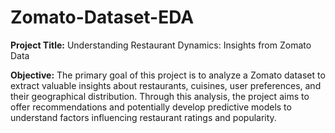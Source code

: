 # Zomato-Dataset-EDA
<b>Project Title:</b> Understanding Restaurant Dynamics: Insights from Zomato Data  

<b>Objective:</b> The primary goal of this project is to analyze a Zomato dataset to extract valuable insights about restaurants, cuisines, user preferences, and their geographical distribution. Through this analysis, the project aims to offer recommendations and potentially develop predictive models to understand factors influencing restaurant ratings and popularity.
